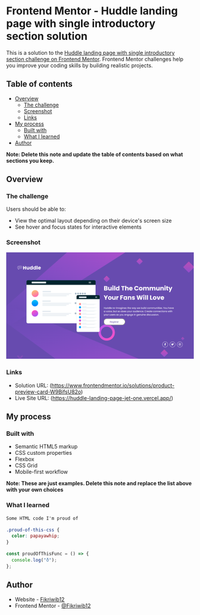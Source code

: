 # Frontend Mentor - Huddle landing page with single introductory section solution

This is a solution to the [Huddle landing page with single introductory section challenge on Frontend Mentor](https://www.frontendmentor.io/challenges/huddle-landing-page-with-a-single-introductory-section-B_2Wvxgi0). Frontend Mentor challenges help you improve your coding skills by building realistic projects.

## Table of contents

- [Overview](#overview)
  - [The challenge](#the-challenge)
  - [Screenshot](#screenshot)
  - [Links](#links)
- [My process](#my-process)
  - [Built with](#built-with)
  - [What I learned](#what-i-learned)
- [Author](#author)

**Note: Delete this note and update the table of contents based on what sections you keep.**

## Overview

### The challenge

Users should be able to:

- View the optimal layout depending on their device's screen size
- See hover and focus states for interactive elements

### Screenshot

![](./screenshot.png)

### Links

- Solution URL: (https://www.frontendmentor.io/solutions/product-preview-card-W9BifsU82o)
- Live Site URL: (https://huddle-landing-page-jet-one.vercel.app/)

## My process

### Built with

- Semantic HTML5 markup
- CSS custom properties
- Flexbox
- CSS Grid
- Mobile-first workflow

**Note: These are just examples. Delete this note and replace the list above with your own choices**

### What I learned

```html
Some HTML code I'm proud of
```

```css
.proud-of-this-css {
  color: papayawhip;
}
```

```js
const proudOfThisFunc = () => {
  console.log("ð");
};
```

## Author

- Website - [Fikriwib12](https://fikriporto-ten.vercel.app/)
- Frontend Mentor - [@Fikriwib12](hhttps://www.frontendmentor.io/profile/Fikriwib12)
